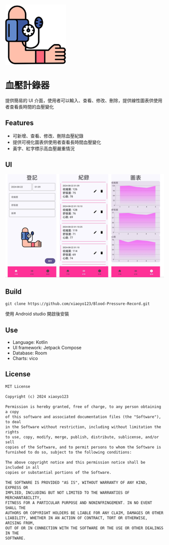 ![image](image/blood_pressure.png)
# 血壓計錄器

提供簡易的 UI 介面，使用者可以輸入、查看、修改、刪除，提供線性圖表供使用者查看長時間的血壓變化

## Features

- 可新增、查看、修改、刪除血壓紀錄
- 提供可視化圖表供使用者查看長時間血壓變化
- 黃字、紅字標示高血壓嚴重情況

## UI

![image](image/Ui.png)

## Build

```
git clone https://github.com/xiaoyo123/Blood-Pressure-Record.git
```
使用 Android studio 開啟後安裝

## Use

- Language: Kotlin
- UI framework: Jetpack Compose
- Database: Room
- Charts: vico

## License

    MIT License

    Copyright (c) 2024 xiaoyo123

    Permission is hereby granted, free of charge, to any person obtaining a copy
    of this software and associated documentation files (the "Software"), to deal
    in the Software without restriction, including without limitation the rights
    to use, copy, modify, merge, publish, distribute, sublicense, and/or sell
    copies of the Software, and to permit persons to whom the Software is
    furnished to do so, subject to the following conditions:

    The above copyright notice and this permission notice shall be included in all
    copies or substantial portions of the Software.

    THE SOFTWARE IS PROVIDED "AS IS", WITHOUT WARRANTY OF ANY KIND, EXPRESS OR
    IMPLIED, INCLUDING BUT NOT LIMITED TO THE WARRANTIES OF MERCHANTABILITY,
    FITNESS FOR A PARTICULAR PURPOSE AND NONINFRINGEMENT. IN NO EVENT SHALL THE
    AUTHORS OR COPYRIGHT HOLDERS BE LIABLE FOR ANY CLAIM, DAMAGES OR OTHER
    LIABILITY, WHETHER IN AN ACTION OF CONTRACT, TORT OR OTHERWISE, ARISING FROM,
    OUT OF OR IN CONNECTION WITH THE SOFTWARE OR THE USE OR OTHER DEALINGS IN THE
    SOFTWARE.